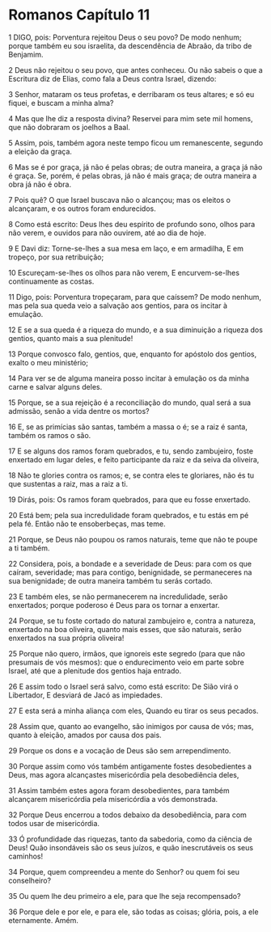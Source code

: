 # Romanos Capítulo 11

1	DIGO, pois: Porventura rejeitou Deus o seu povo? De modo nenhum; porque também eu sou israelita, da descendência de Abraão, da tribo de Benjamim.

2	Deus não rejeitou o seu povo, que antes conheceu. Ou não sabeis o que a Escritura diz de Elias, como fala a Deus contra Israel, dizendo:

3	Senhor, mataram os teus profetas, e derribaram os teus altares; e só eu fiquei, e buscam a minha alma?

4	Mas que lhe diz a resposta divina? Reservei para mim sete mil homens, que não dobraram os joelhos a Baal.

5	Assim, pois, também agora neste tempo ficou um remanescente, segundo a eleição da graça.

6	Mas se é por graça, já não é pelas obras; de outra maneira, a graça já não é graça. Se, porém, é pelas obras, já não é mais graça; de outra maneira a obra já não é obra.

7	Pois quê? O que Israel buscava não o alcançou; mas os eleitos o alcançaram, e os outros foram endurecidos.

8	Como está escrito: Deus lhes deu espírito de profundo sono, olhos para não verem, e ouvidos para não ouvirem, até ao dia de hoje.

9	E Davi diz: Torne-se-lhes a sua mesa em laço, e em armadilha, E em tropeço, por sua retribuição;

10	Escureçam-se-lhes os olhos para não verem, E encurvem-se-lhes continuamente as costas.

11	Digo, pois: Porventura tropeçaram, para que caíssem? De modo nenhum, mas pela sua queda veio a salvação aos gentios, para os incitar à emulação.

12	E se a sua queda é a riqueza do mundo, e a sua diminuição a riqueza dos gentios, quanto mais a sua plenitude!

13	Porque convosco falo, gentios, que, enquanto for apóstolo dos gentios, exalto o meu ministério;

14	Para ver se de alguma maneira posso incitar à emulação os da minha carne e salvar alguns deles.

15	Porque, se a sua rejeição é a reconciliação do mundo, qual será a sua admissão, senão a vida dentre os mortos?

16	E, se as primícias são santas, também a massa o é; se a raiz é santa, também os ramos o são.

17	E se alguns dos ramos foram quebrados, e tu, sendo zambujeiro, foste enxertado em lugar deles, e feito participante da raiz e da seiva da oliveira,

18	Não te glories contra os ramos; e, se contra eles te gloriares, não és tu que sustentas a raiz, mas a raiz a ti.

19	Dirás, pois: Os ramos foram quebrados, para que eu fosse enxertado.

20	Está bem; pela sua incredulidade foram quebrados, e tu estás em pé pela fé. Então não te ensoberbeças, mas teme.

21	Porque, se Deus não poupou os ramos naturais, teme que não te poupe a ti também.

22	Considera, pois, a bondade e a severidade de Deus: para com os que caíram, severidade; mas para contigo, benignidade, se permaneceres na sua benignidade; de outra maneira também tu serás cortado.

23	E também eles, se não permanecerem na incredulidade, serão enxertados; porque poderoso é Deus para os tornar a enxertar.

24	Porque, se tu foste cortado do natural zambujeiro e, contra a natureza, enxertado na boa oliveira, quanto mais esses, que são naturais, serão enxertados na sua própria oliveira!

25	Porque não quero, irmãos, que ignoreis este segredo (para que não presumais de vós mesmos): que o endurecimento veio em parte sobre Israel, até que a plenitude dos gentios haja entrado.

26	E assim todo o Israel será salvo, como está escrito: De Sião virá o Libertador, E desviará de Jacó as impiedades.

27	E esta será a minha aliança com eles, Quando eu tirar os seus pecados.

28	Assim que, quanto ao evangelho, são inimigos por causa de vós; mas, quanto à eleição, amados por causa dos pais.

29	Porque os dons e a vocação de Deus são sem arrependimento.

30	Porque assim como vós também antigamente fostes desobedientes a Deus, mas agora alcançastes misericórdia pela desobediência deles,

31	Assim também estes agora foram desobedientes, para também alcançarem misericórdia pela misericórdia a vós demonstrada.

32	Porque Deus encerrou a todos debaixo da desobediência, para com todos usar de misericórdia.

33	Ó profundidade das riquezas, tanto da sabedoria, como da ciência de Deus! Quão insondáveis são os seus juízos, e quão inescrutáveis os seus caminhos!

34	Porque, quem compreendeu a mente do Senhor? ou quem foi seu conselheiro?

35	Ou quem lhe deu primeiro a ele, para que lhe seja recompensado?

36	Porque dele e por ele, e para ele, são todas as coisas; glória, pois, a ele eternamente. Amém.


